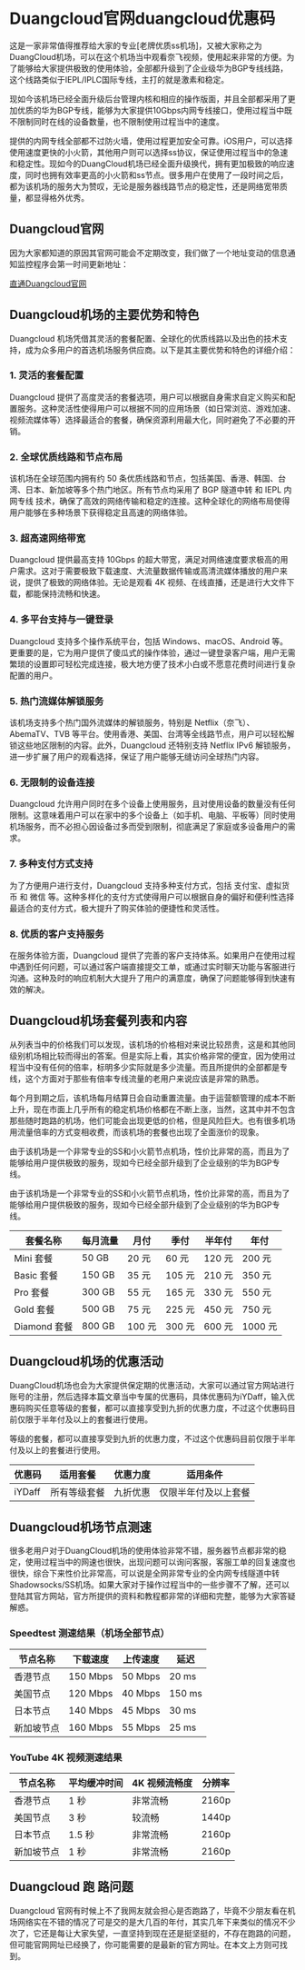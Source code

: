 # Duangcloud官网duangcloud优惠码

这是一家非常值得推荐给大家的专业[老牌优质ss机场]，又被大家称之为DuangCloud机场，可以在这个机场当中观看奈飞视频，使用起来非常的方便。为了能够给大家提供极致的使用体验，全部都升级到了企业级华为BGP专线线路，这个线路类似于IEPL/IPLC国际专线，主打的就是激素和稳定。

现如今该机场已经全面升级后台管理内核和相应的操作版面，并且全部都采用了更加优质的华为BGP专线，能够为大家提供10Gbps内网专线接口，使用过程当中既不限制同时在线的设备数量，也不限制使用过程当中的速度。

提供的内网专线全部都不过防火墙，使用过程更加安全可靠。iOS用户，可以选择使用速度更快的小火箭，其他用户则可以选择ss协议，保证使用过程当中的急速和稳定性。现如今的DuangCloud机场已经全面升级换代，拥有更加极致的响应速度，同时也拥有效率更高的小火箭和ss节点。很多用户在使用了一段时间之后，都为该机场的服务大为赞叹，无论是服务器线路节点的稳定性，还是网络宽带质量，都显得格外优秀。

## Duangcloud官网

因为大家都知道的原因其官网可能会不定期改变，我们做了一个地址变动的信息通知监控程序会第一时间更新地址：

[直通Duangcloud官网](https://portal.dc-site5.com/#/register?code=MntsuCuk)

## Duangcloud机场的主要优势和特色

Duangcloud 机场凭借其灵活的套餐配置、全球化的优质线路以及出色的技术支持，成为众多用户的首选机场服务供应商。以下是其主要优势和特色的详细介绍：

### 1\. 灵活的套餐配置

Duangcloud 提供了高度灵活的套餐选项，用户可以根据自身需求自定义购买和配置服务。这种灵活性使得用户可以根据不同的应用场景（如日常浏览、游戏加速、视频流媒体等）选择最适合的套餐，确保资源利用最大化，同时避免了不必要的开销。

### 2\. 全球优质线路和节点布局

该机场在全球范围内拥有约 50 条优质线路和节点，包括美国、香港、韩国、台湾、日本、新加坡等多个热门地区。所有节点均采用了 BGP 隧道中转 和 IEPL 内网专线 技术，确保了高效的网络传输和稳定的连接。这种全球化的网络布局使得用户能够在多种场景下获得稳定且高速的网络体验。

### 3\. 超高速网络带宽

Duangcloud 提供最高支持 10Gbps 的超大带宽，满足对网络速度要求极高的用户需求。这对于需要极致下载速度、大流量数据传输或高清流媒体播放的用户来说，提供了极致的网络体验。无论是观看 4K 视频、在线直播，还是进行大文件下载，都能保持流畅和快速。

### 4\. 多平台支持与一键登录

Duangcloud 支持多个操作系统平台，包括 Windows、macOS、Android 等。更重要的是，它为用户提供了傻瓜式的操作体验，通过一键登录客户端，用户无需繁琐的设置即可轻松完成连接，极大地方便了技术小白或不愿意花费时间进行复杂配置的用户。

### 5\. 热门流媒体解锁服务

该机场支持多个热门国外流媒体的解锁服务，特别是 Netflix（奈飞）、AbemaTV、TVB 等平台。使用香港、美国、台湾等全线路节点，用户可以轻松解锁这些地区限制的内容。此外，Duangcloud 还特别支持 Netflix IPv6 解锁服务，进一步扩展了用户的观看选择，保证了用户能够无缝访问全球热门内容。

### 6\. 无限制的设备连接

Duangcloud 允许用户同时在多个设备上使用服务，且对使用设备的数量没有任何限制。这意味着用户可以在家中的多个设备上（如手机、电脑、平板等）同时使用机场服务，而不必担心因设备过多而受到限制，彻底满足了家庭或多设备用户的需求。

### 7\. 多种支付方式支持

为了方便用户进行支付，Duangcloud 支持多种支付方式，包括 支付宝、虚拟货币 和 微信 等。这种多样化的支付方式使得用户可以根据自身的偏好和便利性选择最适合的支付方式，极大提升了购买体验的便捷性和灵活性。

### 8\. 优质的客户支持服务

在服务体验方面，Duangcloud 提供了完善的客户支持体系。如果用户在使用过程中遇到任何问题，可以通过客户端直接提交工单，或通过实时聊天功能与客服进行沟通。这种及时的响应机制大大提升了用户的满意度，确保了问题能够得到快速有效的解决。

## Duangcloud机场套餐列表和内容

从列表当中的价格我们可以发现，该机场的价格相对来说比较昂贵，这是和其他同级别机场相比较而得出的答案。但是实际上看，其实价格非常的便宜，因为使用过程当中没有任何的倍率，标明多少实际就是多少流量。而且所提供的全部都是专线，这个方面对于那些有倍率专线流量的老用户来说应该是非常的熟悉。

每个月到期之后，该机场每月结算日会自动重置流量。由于运营额管理的成本不断上升，现在市面上几乎所有的稳定机场价格都在不断上涨，当然，这其中并不包含那些随时跑路的机场，他们可能会出现更低的价格，但是风险巨大。也有很多机场用流量倍率的方式变相收费，而该机场的套餐也出现了全面涨价的现象。

由于该机场是一个非常专业的SS和小火箭节点机场，性价比非常的高，而且为了能够给用户提供极致的服务，现如今已经全部升级到了企业级别的华为BGP专线。

由于该机场是一个非常专业的SS和小火箭节点机场，性价比非常的高，而且为了能够给用户提供极致的服务，现如今已经全部升级到了企业级别的华为BGP专线。

| 套餐名称 | 每月流量 | 月付 | 季付 | 半年付 | 年付 |
| --- | --- | --- | --- | --- | --- |
| Mini 套餐 | 50 GB | 20 元 | 60 元 | 120 元 | 200 元 |
| Basic 套餐 | 150 GB | 35 元 | 105 元 | 210 元 | 350 元 |
| Pro 套餐 | 300 GB | 55 元 | 165 元 | 330 元 | 550 元 |
| Gold 套餐 | 500 GB | 75 元 | 225 元 | 450 元 | 750 元 |
| Diamond 套餐 | 800 GB | 100 元 | 300 元 | 600 元 | 1000 元 |

## Duangcloud机场的优惠活动

DuangCloud机场也会为大家提供保定期的优惠活动，大家可以通过官方网站进行账号的注册，然后选择本篇文章当中专属的优惠码，具体优惠码为iYDaff，输入优惠码购买任意等级的套餐，都可以直接享受到九折的优惠力度，不过这个优惠码目前仅限于半年付及以上的套餐进行使用。

等级的套餐，都可以直接享受到九折的优惠力度，不过这个优惠码目前仅限于半年付及以上的套餐进行使用。

| 优惠码 | 适用套餐 | 优惠力度 | 适用条件 |
| --- | --- | --- | --- |
| iYDaff | 所有等级套餐 | 九折优惠 | 仅限半年付及以上套餐 |

## Duangcloud机场节点测速

很多老用户对于DuangCloud机场的使用体验非常不错，服务器节点都非常的稳定，使用过程当中的网速也很快，出现问题可以询问客服，客服工单的回复速度也很快，综合下来性价比非常高，可以说是全网非常专业的全内网专线隧道中转Shadowsocks/SS机场。如果大家对于操作过程当中的一些步骤不了解，还可以登陆其官方网站，官方所提供的资料和教程都非常的详细和完整，能够为大家答疑解惑。

### Speedtest 测速结果（机场全部节点）

| 节点名称 | 下载速度 | 上传速度 | 延迟 |
| --- | --- | --- | --- |
| 香港节点 | 150 Mbps | 50 Mbps | 20 ms |
| 美国节点 | 120 Mbps | 40 Mbps | 150 ms |
| 日本节点 | 140 Mbps | 45 Mbps | 30 ms |
| 新加坡节点 | 160 Mbps | 55 Mbps | 25 ms |

### YouTube 4K 视频测速结果

| 节点名称 | 平均缓冲时间 | 4K 视频流畅度 | 分辨率 |
| --- | --- | --- | --- |
| 香港节点 | 1 秒 | 非常流畅 | 2160p |
| 美国节点 | 3 秒 | 较流畅 | 1440p |
| 日本节点 | 1.5 秒 | 非常流畅 | 2160p |
| 新加坡节点 | 1 秒 | 非常流畅 | 2160p |

## Duangcloud 跑 路问题

Duangcloud 官网有时候上不了我网友就会担心是否跑路了，毕竟不少朋友看在机场网络实在不错的情况了可是交的是大几百的年付，其实几年下来类似的情况不少次了，它还是每让大家失望，一直坚持到现在还是挺坚挺的，不存在跑路的问题，但可能官网网址已经换了，你可能需要的是最新的官方网址。在本文上方则可找到。
